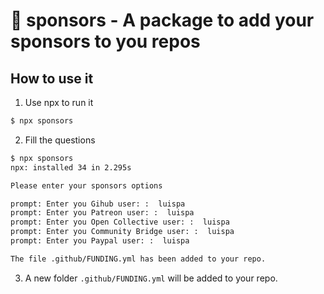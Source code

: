 # 💛 sponsors - A package to add your sponsors to you repos

## How to use it

1. Use npx to run it
```bash
$ npx sponsors

```

2. Fill the questions

```bash
$ npx sponsors
npx: installed 34 in 2.295s

Please enter your sponsors options

prompt: Enter you Gihub user: :  luispa
prompt: Enter you Patreon user: :  luispa
prompt: Enter you Open Collective user: :  luispa
prompt: Enter you Community Bridge user: :  luispa
prompt: Enter you Paypal user: :  luispa

The file .github/FUNDING.yml has been added to your repo.
```

3. A new folder `.github/FUNDING.yml` will be added to your repo.

